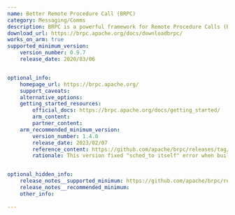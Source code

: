 ```yaml
---
name: Better Remote Procedure Call (BRPC)
category: Messaging/Comms
description: BRPC is a powerful framework for Remote Procedure Calls (RPC), tailored to enhance communication between distributed systems. It focuses on reducing delays and boosting data transfer speeds, making it ideal for handling inter-process interactions efficiently.
download_url: https://brpc.apache.org/docs/downloadbrpc/
works_on_arm: true
supported_minimum_version:
    version_number: 0.9.7
    release_date: 2020/03/06


optional_info:
    homepage_url: https://brpc.apache.org/
    support_caveats:
    alternative_options:
    getting_started_resources:
        official_docs: https://brpc.apache.org/docs/getting_started/
        arm_content:
        partner_content:
    arm_recommended_minimum_version:
        version_number: 1.4.0
        release_date: 2023/02/07
        reference_content: https://github.com/apache/brpc/releases/tag/1.4.0
        rationale: This version fixed "sched_to itself" error when building by Clang on Linux aarch64.


optional_hidden_info:
    release_notes__supported_minimum: https://github.com/apache/brpc/releases/tag/0.9.7
    release_notes__recommended_minimum:
    other_info:
  
---
```

